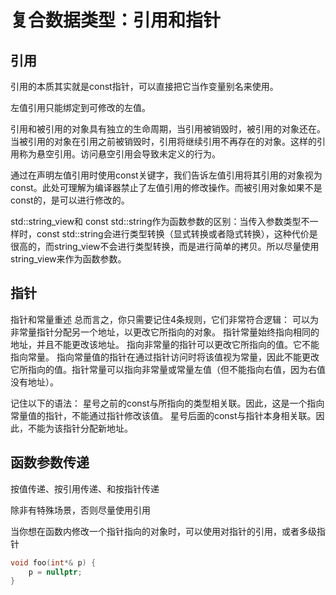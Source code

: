 # 复合数据类型：引用和指针

## 引用
引用的本质其实就是const指针，可以直接把它当作变量别名来使用。

左值引用只能绑定到可修改的左值。

引用和被引用的对象具有独立的生命周期，当引用被销毁时，被引用的对象还在。当被引用的对象在引用之前被销毁时，引用将继续引用不再存在的对象。这样的引用称为悬空引用。访问悬空引用会导致未定义的行为。

通过在声明左值引用时使用const关键字，我们告诉左值引用将其引用的对象视为const。此处可理解为编译器禁止了左值引用的修改操作。而被引用对象如果不是const的，是可以进行修改的。

std::string_view和 const std::string作为函数参数的区别：当传入参数类型不一样时，const std::string会进行类型转换（显式转换或者隐式转换），这种代价是很高的，而string_view不会进行类型转换，而是进行简单的拷贝。所以尽量使用string_view来作为函数参数。

## 指针

指针和常量重述
总而言之，你只需要记住4条规则，它们非常符合逻辑：
可以为非常量指针分配另一个地址，以更改它所指向的对象。
指针常量始终指向相同的地址，并且不能更改该地址。
指向非常量的指针可以更改它所指向的值。它不能指向常量。
指向常量值的指针在通过指针访问时将该值视为常量，因此不能更改它所指向的值。指针常量可以指向非常量或常量左值（但不能指向右值，因为右值没有地址）。

记住以下的语法：
星号之前的const与所指向的类型相关联。因此，这是一个指向常量值的指针，不能通过指针修改该值。
星号后面的const与指针本身相关联。因此，不能为该指针分配新地址。

## 函数参数传递
按值传递、按引用传递、和按指针传递

除非有特殊场景，否则尽量使用引用

当你想在函数内修改一个指针指向的对象时，可以使用对指针的引用，或者多级指针
```cpp
void foo(int*& p) {
    p = nullptr;
}
```